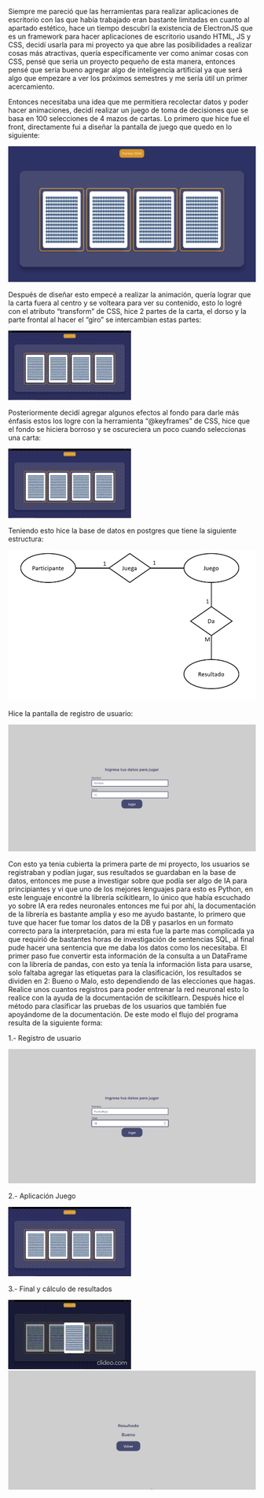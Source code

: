 Siempre me pareció que las herramientas para realizar aplicaciones de escritorio con las que había trabajado eran bastante limitadas en cuanto al apartado estético, hace un tiempo descubrí la existencia de ElectronJS que es un framework para hacer aplicaciones de escritorio usando HTML, JS y CSS, decidí usarla para mi proyecto ya que abre las posibilidades a realizar cosas más atractivas, quería específicamente ver como animar cosas con CSS, pensé que seria un proyecto pequeño de esta manera, entonces pensé que seria bueno agregar algo de inteligencia artificial ya que será algo que empezare a ver los próximos semestres y me sería útil un primer acercamiento.

Entonces necesitaba una idea que me permitiera recolectar datos y poder hacer animaciones, decidí realizar un juego de toma de decisiones que se basa en 100 selecciones de 4 mazos de cartas. Lo primero que hice fue el front, directamente fui a diseñar la pantalla de juego que quedo en lo siguiente: 

![Imagen](https://github.com/franco-e-s-c/Sem-Traductores2/blob/72cf9307f7c051c8544863e9f6e97d5f1842febc/ProyectoFin/imagenes/imagen%201.png)

Después de diseñar esto empecé a realizar la animación, quería lograr que la carta fuera al centro y se volteara para ver su contenido, esto lo logré con el atributo “transform” de CSS, hice 2 partes de la carta, el dorso y la parte frontal al hacer el “giro” se intercambian estas partes:

![Imagen](https://github.com/franco-e-s-c/Sem-Traductores2/blob/72cf9307f7c051c8544863e9f6e97d5f1842febc/ProyectoFin/imagenes/GIF1.gif)

Posteriormente decidí agregar algunos efectos al fondo para darle más énfasis estos los logre con la herramienta “@keyframes” de CSS, hice que el fondo se hiciera borroso y se oscureciera un poco cuando seleccionas una carta:

![Imagen](https://github.com/franco-e-s-c/Sem-Traductores2/blob/72cf9307f7c051c8544863e9f6e97d5f1842febc/ProyectoFin/imagenes/GIF2.gif)

Teniendo esto hice la base de datos en postgres que tiene la siguiente estructura:

![Imagen](https://github.com/franco-e-s-c/Sem-Traductores2/blob/72cf9307f7c051c8544863e9f6e97d5f1842febc/ProyectoFin/imagenes/modelo%20ER.png)

Hice la pantalla de registro de usuario:

![Imagen](https://github.com/franco-e-s-c/Sem-Traductores2/blob/72cf9307f7c051c8544863e9f6e97d5f1842febc/ProyectoFin/imagenes/registro.png)

Con esto ya tenia cubierta la primera parte de mi proyecto, los usuarios se registraban y podían jugar, sus resultados se guardaban en la base de datos, entonces me puse a investigar sobre que podía ser algo de IA para principiantes y vi que uno de los mejores lenguajes para esto es Python, en este lenguaje encontré la librería scikitlearn, lo único que había escuchado yo sobre IA era redes neuronales entonces me fui por ahí, la documentación de la librería es bastante amplia y eso me ayudo bastante, lo primero que tuve que hacer fue tomar los datos de la DB y pasarlos en un formato correcto para la interpretación, para mi esta fue la parte mas complicada ya que requirió de bastantes horas de investigación de sentencias SQL, al final pude hacer una sentencia que me daba los datos como los necesitaba. El primer paso fue convertir esta información de la consulta a un DataFrame con la librería de pandas, con esto ya tenía la información lista para usarse, solo faltaba agregar las etiquetas para la clasificación, los resultados se dividen en 2: Bueno o Malo, esto dependiendo de las elecciones que hagas. Realice unos cuantos registros para poder entrenar la red neuronal esto lo realice con la ayuda de la documentación de scikitlearn. Después hice el método para clasificar las pruebas de los usuarios que también fue apoyándome de la documentación.
De este modo el flujo del programa resulta de la siguiente forma:

1.- Registro de usuario

![Imagen](https://github.com/franco-e-s-c/Sem-Traductores2/blob/72cf9307f7c051c8544863e9f6e97d5f1842febc/ProyectoFin/imagenes/registro2.png)

2.- Aplicación Juego

![Imagen](https://github.com/franco-e-s-c/Sem-Traductores2/blob/72cf9307f7c051c8544863e9f6e97d5f1842febc/ProyectoFin/imagenes/GIF3.gif)

3.- Final y cálculo de resultados

![Imagen](https://github.com/franco-e-s-c/Sem-Traductores2/blob/72cf9307f7c051c8544863e9f6e97d5f1842febc/ProyectoFin/imagenes/GIF4.gif)
![Imagen](https://github.com/franco-e-s-c/Sem-Traductores2/blob/f9148507ea335af554058b33f21480a4d4c15331/ProyectoFin/imagenes/imagenRes.png)
